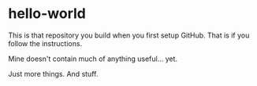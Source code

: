 # hello-world
This is that repository you build when you first setup GitHub. That is if you follow the instructions.

Mine doesn't contain much of anything useful... yet.

Just more things. And stuff.
